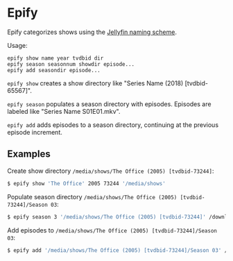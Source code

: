 # Epify

Epify categorizes shows using the
[Jellyfin naming scheme](https://jellyfin.org/docs/general/server/media/shows/).

Usage:

    epify show name year tvdbid dir
    epify season seasonnum showdir episode...
    epify add seasondir episode...


`epify show` creates a show directory like "Series Name (2018) [tvdbid-65567]".

`epify season` populates a season directory with episodes. Episodes are labeled
like "Series Name S01E01.mkv".

`epify add` adds episodes to a season directory, continuing at the previous
episode increment.

## Examples

Create show directory `/media/shows/The Office (2005) [tvdbid-73244]`:

```sh
$ epify show 'The Office' 2005 73244 '/media/shows'
```

Populate season directory
`/media/shows/The Office (2005) [tvdbid-73244]/Season 03`:

```sh
$ epify season 3 '/media/shows/The Office (2005) [tvdbid-73244]' /downloads/the_office_s3_p1/ep*.mkv
```

Add episodes to `/media/shows/The Office (2005) [tvdbid-73244]/Season 03`:

```sh
$ epify add '/media/shows/The Office (2005) [tvdbid-73244]/Season 03' /downloads/the_office_s3_p2/ep*.mkv
```

